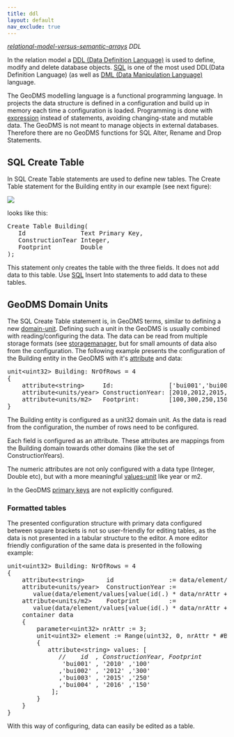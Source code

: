 ```yaml
---
title: ddl
layout: default
nav_exclude: true
---
```

*[relational-model-versus-semantic-arrays](relational-model-versus-semantic-arrays) DDL*

In the relation model a [DDL (Data Definition Language)](https://en.wikipedia.org/wiki/Data_definition_language) is used to define, modify and delete database objects. [SQL](https://en.wikipedia.org/wiki/SQL) is one of the most used DDL(Data Definition Language) (as well as [DML (Data Manipulation
Language)](https://en.wikipedia.org/wiki/Data_manipulation_language) language.

The GeoDMS modelling language is a functional programming language. In projects the data structure is defined in a configuration and build up in memory each time a configuration is loaded. Programming is done with [expression](expression) instead of statements, avoiding changing-state and mutable data. The GeoDMS is not meant to manage objects in external databases. Therefore there are no GeoDMS functions for SQL Alter, Rename and Drop Statements.

## SQL Create Table

In SQL Create Table statements are used to define new tables. The Create Table statement for the Building entity in our example (see next figure):

![](../assets/img/GUI/relation_example_building.png)

looks like this:

<pre>
Create Table Building(
   Id               Text Primary Key,
   ConstructionTear Integer,
   Footprint        Double
);
</pre>

This statement only creates the table with the three fields. It does not add data to this table. Use [SQL](https://en.wikipedia.org/wiki/SQL) Insert Into statements to add data to these tables.

## GeoDMS Domain Units

The SQL Create Table statement is, in GeoDMS terms, similar to defining a new [domain-unit](domain-unit).
Defining such a unit in the GeoDMS is usually combined with reading/configuring the data. The data can be read from
multiple storage formats (see [storagemanager](storagemanager), but for small amounts of data also from the configuration. The following example presents the configuration of the Building entity in the GeoDMS with it's [attribute](attribute) and data:

<pre>
unit&lt;uint32&gt; Building: NrOfRows = 4
{
    attribute&lt;string&gt;     Id:               ['bui001','bui002','bui003','bui004'];
    attribute&lt;units/year&gt; ConstructionYear: [2010,2012,2015,2016];
    attribute&lt;units/m2&gt;   Footprint:        [100,300,250,150];
}
</pre>

The Building entity is configured as a unit32 domain unit. As the data is read from the configuration, the number of rows need to be configured.

Each field is configured as an attribute. These attributes are mappings from the Building domain towards other domains (like the set of ConstructionYears).

The numeric attributes are not only configured with a data type (Integer, Double etc), but with a more meaningful [values-unit](values-unit) like year or m2.

In the GeoDMS [primary keys](https://en.wikipedia.org/wiki/Relational_database#Primary_key) are not explicitly configured.

### **Formatted tables**

The presented configuration structure with primary data configured between square brackets is not so user-friendly for editing tables, as the data is not presented in a tabular structure to the editor. A more editor friendly configuration of the same data is presented in the following example:

<pre>
unit&lt;uint32> Building: NrOfRows = 4
{
    attribute&lt;string&gt;      id               := data/element/values[value(id(.) * data/nrAttr, data/element)];
    attribute&lt;units/year&gt;  ConstructionYear := 
       value(data/element/values[value(id(.) * data/nrAttr + 1, data/element)], units/year);
    attribute&lt;units/m2&gt;    Footprint        := 
       value(data/element/values[value(id(.) * data/nrAttr + 2, data/element)], units/m2);
    container data
    {
        parameter&lt;uint32&gt; nrAttr := 3;
        unit&lt;uint32&gt; element := Range(uint32, 0, nrAttr * #Building)
        {
           attribute&lt;string&gt; values: [<I>
              //    id  , ConstructionYear, Footprint </I>                
               'bui001' , '2010' ,'100'
              ,'bui002' , '2012' ,'300'
              ,'bui003' , '2015' ,'250'
              ,'bui004' , '2016' ,'150'
            ];
        }
    }
}
</pre>

With this way of configuring, data can easily be edited as a table.